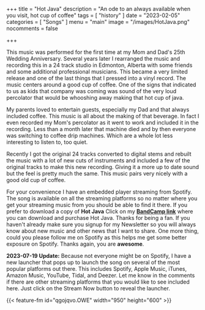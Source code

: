 +++
title = "Hot Java"
description = "An ode to an always available when you visit, hot cup of coffee"
tags =  [
    "history"
]
date = "2023-02-05"
categories = [
    "Songs"
]
menu = "main"
image = "/images/HotJava.png"
nocomments = false

+++

This music was performed for the first time at my Mom and Dad's 25th Wedding Anniversary.  Several years later I rearranged the music and recording this in a 24 track studio in Edmonton, Alberta with some friends and some additional professional musicians.  This became a very limited release and one of the last things that I pressed into a vinyl record.  The music centers around a good cup of coffee. One of the signs that indicated to us as kids that company was coming was sound of the very loud percolator that would be whooshing away making that hot cup of java.

My parents loved to entertain guests, especially my Dad and that always included coffee.  This music is all about the making of that beverage.  In fact I even recorded my Mom's percolator as it went to work and included it in the recording.  Less than a month later that machine died and by then everyone was switching to coffee drip machines.  Which are a whole lot less interesting to listen to, too quiet.

Recently I got the original 24 tracks converted to digital stems and rebuilt the music with a lot of new cuts of instruments and included a few of the original tracks to make this new recording.  Giving it a more up to date sound but the feel is pretty much the same.  This music pairs very nicely with a good old cup of coffee.

For your convenience I have an embedded player streaming from Spotify.  The song is available on all the streaming platforms so no matter where you get your streaming music from you should be able to find it there.  If you prefer to download a copy of **Hot Java** Click on my **[BandCamp link]("https://thedonaldschulzproject.bandcamp.com/track/hot-java")** where you can download and purchase Hot Java.  Thanks for being a fan.  If you haven't already make sure you signup for my Newsletter so you will always know about new music and other news that I want to share.  One more thing, could you please follow me on Spotify as this helps me get some better exposure on Spotify.  Thanks again, you are **awesome**.

**2023-07-19 Update:** Because not everyone might be on Spotify, I have a new launcher that pops up to launch the song on several of the most popular platforms out there.  This includes Spotify, Apple Music, iTunes, Amazon Music, YouTube, Tidal, and Deezer.  Let me know in the comments if there are other streaming platforms that you would like to see included here.  Just click on the Stream Now button to reveal the launcher.

{{< feature-fm  id="qgojqvo.OWE" width="950" height="600" >}}